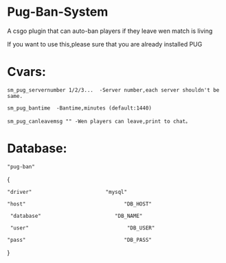 # Pug-Ban-System
A csgo plugin that can auto-ban players if they leave wen match is living

If you want to use this,please sure that you are already installed PUG
# Cvars:

	sm_pug_servernumber 1/2/3...  -Server number,each server shouldn't be same.
	
	sm_pug_bantime  -Bantime,minutes (default:1440)
	
	sm_pug_canleavemsg "" -Wen players can leave,print to chat。
	
# Database:

	"pug-ban"
	
{

    "driver"                        "mysql"
    
    "host"                                "DB_HOST"
    
     "database"                        "DB_NAME"
     
     "user"                                "DB_USER"
     
    "pass"                                "DB_PASS"
    
}
